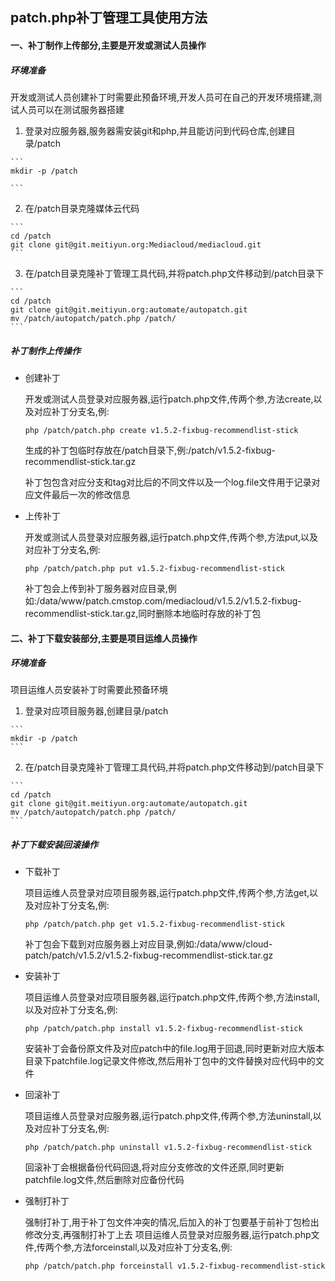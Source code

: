 ## patch.php补丁管理工具使用方法

#### 一、补丁制作上传部分,主要是开发或测试人员操作

##### 环境准备
  
开发或测试人员创建补丁时需要此预备环境,开发人员可在自己的开发环境搭建,测试人员可以在测试服务器搭建

  1. 登录对应服务器,服务器需安装git和php,并且能访问到代码仓库,创建目录/patch    
    
    ```
    mkdir -p /patch
    
    ```

  2. 在/patch目录克隆媒体云代码
    
    ```
    cd /patch
    git clone git@git.meitiyun.org:Mediacloud/mediacloud.git
    ```

  3. 在/patch目录克隆补丁管理工具代码,并将patch.php文件移动到/patch目录下
    
    ```
    cd /patch
    git clone git@git.meitiyun.org:automate/autopatch.git
    mv /patch/autopatch/patch.php /patch/
    ```

##### 补丁制作上传操作

  - 创建补丁

    开发或测试人员登录对应服务器,运行patch.php文件,传两个参,方法create,以及对应补丁分支名,例:
    
    ```
    php /patch/patch.php create v1.5.2-fixbug-recommendlist-stick
    ```
    
    生成的补丁包临时存放在/patch目录下,例:/patch/v1.5.2-fixbug-recommendlist-stick.tar.gz
    
    补丁包包含对应分支和tag对比后的不同文件以及一个log.file文件用于记录对应文件最后一次的修改信息

  - 上传补丁

    开发或测试人员登录对应服务器,运行patch.php文件,传两个参,方法put,以及对应补丁分支名,例:
      
    ```
    php /patch/patch.php put v1.5.2-fixbug-recommendlist-stick
    ```
    
    补丁包会上传到补丁服务器对应目录,例如:/data/www/patch.cmstop.com/mediacloud/v1.5.2/v1.5.2-fixbug-recommendlist-stick.tar.gz,同时删除本地临时存放的补丁包

#### 二、补丁下载安装部分,主要是项目运维人员操作

##### 环境准备
  
  项目运维人员安装补丁时需要此预备环境

  1. 登录对应项目服务器,创建目录/patch
    
    ```
    mkdir -p /patch
    ```
    
  2. 在/patch目录克隆补丁管理工具代码,并将patch.php文件移动到/patch目录下
  
    ```
    cd /patch
    git clone git@git.meitiyun.org:automate/autopatch.git
    mv /patch/autopatch/patch.php /patch/
    ```

##### 补丁下载安装回滚操作

  - 下载补丁

	  项目运维人员登录对应项目服务器,运行patch.php文件,传两个参,方法get,以及对应补丁分支名,例:
		
    ```
   	php /patch/patch.php get v1.5.2-fixbug-recommendlist-stick
   	```
   	
    补丁包会下载到对应服务器上对应目录,例如:/data/www/cloud-patch/patch/v1.5.2/v1.5.2-fixbug-recommendlist-stick.tar.gz

  - 安装补丁
	    
    项目运维人员登录对应项目服务器,运行patch.php文件,传两个参,方法install,以及对应补丁分支名,例:
		
    ```
   	php /patch/patch.php install v1.5.2-fixbug-recommendlist-stick
   	```
   	
    安装补丁会备份原文件及对应patch中的file.log用于回退,同时更新对应大版本目录下patchfile.log记录文件修改,然后用补丁包中的文件替换对应代码中的文件

  - 回滚补丁
	  
    项目运维人员登录对应服务器,运行patch.php文件,传两个参,方法uninstall,以及对应补丁分支名,例:
		
    ```
   	php /patch/patch.php uninstall v1.5.2-fixbug-recommendlist-stick
   	```
   	
    回滚补丁会根据备份代码回退,将对应分支修改的文件还原,同时更新patchfile.log文件,然后删除对应备份代码

  - 强制打补丁
	    
    强制打补丁,用于补丁包文件冲突的情况,后加入的补丁包要基于前补丁包检出修改分支,再强制打补丁上去
    项目运维人员登录对应服务器,运行patch.php文件,传两个参,方法forceinstall,以及对应补丁分支名,例:
		
    ```
   	php /patch/patch.php forceinstall v1.5.2-fixbug-recommendlist-stick
   	```